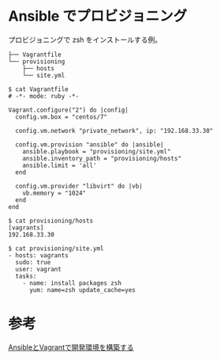 

# Ansible でプロビジョニング

プロビジョニングで zsh をインストールする例。

```
├── Vagrantfile
└── provisioning
    ├── hosts
    └── site.yml
```

```
$ cat Vagrantfile
# -*- mode: ruby -*-

Vagrant.configure("2") do |config|
  config.vm.box = "centos/7"

  config.vm.network "private_network", ip: "192.168.33.30"

  config.vm.provision "ansible" do |ansible|
    ansible.playbook = "provisioning/site.yml"
    ansible.inventory_path = "provisioning/hosts"
    ansible.limit = 'all'
  end

  config.vm.provider "libvirt" do |vb|
    vb.memory = "1024"
  end
end

```

```
$ cat provisioning/hosts
[vagrants]
192.168.33.30
```

```
$ cat provisioning/site.yml
- hosts: vagrants
  sudo: true
  user: vagrant
  tasks:
    - name: install packages zsh
      yum: name=zsh update_cache=yes
```


# 参考

[AnsibleとVagrantで開発環境を構築する](https://knowledge.sakura.ad.jp/2882/)
